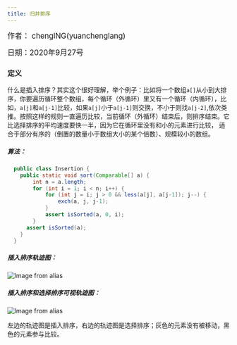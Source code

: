```yaml
---
title: 归并排序
---
```


<big>作者： chenglNG(yuanchenglang)</big>

<big>日期：2020年9月27号</big>

### 定义

什么是插入排序？其实这个很好理解，举个例子：比如将一个数组<code>a[]</code>从小到大排序，你要遍历循环整个数组，每个循环（外循环）里又有一个循环（内循环），比如，<code>a[j]</code>和<code>a[j-1]</code>比较，如果<code>a[j]</code>小于<code>a[j-1]</code>则交换，不小于则找<code>a[j-2]</code>,依次类推。按照这样的规则一直遍历比较，当前循环（外循环）结束后，则排序结束。它比选择排序的平均速度要快一半，因为它在循环里没有和小的元素进行比较，
适合于部分有序的（倒置的数量小于数组大小的某个倍数）、规模较小的数组。
##### 算法：
```java
  public class Insertion {
    public static void sort(Comparable[] a) {
        int n = a.length;
        for (int i = 1; i < n; i++) {
            for (int j = i; j > 0 && less(a[j], a[j-1]); j--) {
                exch(a, j, j-1);
            }
            assert isSorted(a, 0, i);
        }
      assert isSorted(a);
    }
  }
```

##### 插入排序轨迹图：
![Image from alias](~@images/code/insertion.png)

##### 插入排序和选择排序可视轨迹图：
![Image from alias](~@images/code/bars.png)

左边的轨迹图是插入排序，右边的轨迹图是选择排序；灰色的元素没有被移动，黑色的元素参与比较。